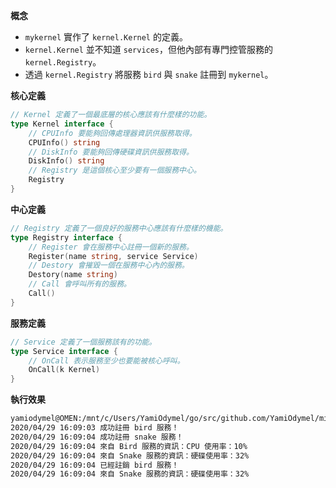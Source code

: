 **概念**

* `mykernel` 實作了 `kernel.Kernel` 的定義。
* `kernel.Kernel` 並不知道 `services`，但他內部有專門控管服務的 `kernel.Registry`。
* 透過 `kernel.Registry` 將服務 `bird` 與 `snake` 註冊到 `mykernel`。

**核心定義**

```go
// Kernel 定義了一個最底層的核心應該有什麼樣的功能。
type Kernel interface {
	// CPUInfo 要能夠回傳處理器資訊供服務取得。
	CPUInfo() string
	// DiskInfo 要能夠回傳硬碟資訊供服務取得。
	DiskInfo() string
	// Registry 是這個核心至少要有一個服務中心。
	Registry
}
```

**中心定義**

```go
// Registry 定義了一個良好的服務中心應該有什麼樣的機能。
type Registry interface {
	// Register 會在服務中心註冊一個新的服務。
	Register(name string, service Service)
	// Destory 會摧毀一個在服務中心內的服務。
	Destory(name string)
	// Call 會呼叫所有的服務。
	Call()
}
```

**服務定義**

```go
// Service 定義了一個服務該有的功能。
type Service interface {
	// OnCall 表示服務至少也要能被核心呼叫。
	OnCall(k Kernel)
}
```

**執行效果**

```bash
yamiodymel@OMEN:/mnt/c/Users/YamiOdymel/go/src/github.com/YamiOdymel/microkernel$ ./microkernel
2020/04/29 16:09:03 成功註冊 bird 服務！
2020/04/29 16:09:04 成功註冊 snake 服務！
2020/04/29 16:09:04 來自 Bird 服務的資訊：CPU 使用率：10%
2020/04/29 16:09:04 來自 Snake 服務的資訊：硬碟使用率：32%
2020/04/29 16:09:04 已經註銷 bird 服務！
2020/04/29 16:09:04 來自 Snake 服務的資訊：硬碟使用率：32%
```